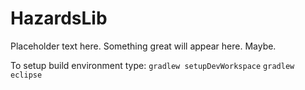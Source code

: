 # HazardsLib
Placeholder text here. Something great will appear here. Maybe.

To setup build environment type:
`gradlew setupDevWorkspace`
`gradlew eclipse`